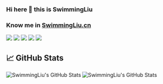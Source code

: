 ### Hi here 👋 this is **SwimmingLiu**
### Know me in [SwimmingLiu.cn](https://SwimmingLiu.cn)
![](https://img.shields.io/badge/Major-CS-609926?style=flat&logo=ABB%20RobotStudio&logoColor=ffffff)
![](https://img.shields.io/badge/Linux-use?style=flat&logo=Linux&logoColor=white&label=OS&color=red)
![](https://img.shields.io/badge/Use-Python-0076ab?style=flat&logo=Python&logoColor=ffffff)
![](https://img.shields.io/badge/pytorch-use?style=flat&logo=pytorch&label=frame&color=orange)
![](https://img.shields.io/badge/SpringBoot-use?style=flat&logo=SpringBoot&logoColor=white&label=Learn&color=green)


## &#x1f4c8; GitHub Stats
<a href="https://github.com/SwimmingLiu">
  <img align="left" src="https://github-readme-stats.vercel.app/api/top-langs/?username=SwimmingLiu&show_icons=true&theme=transparent&langs_count=3" alt="SwimmingLiu's GitHub Stats" />
</a>
<a href="https://github.com/SwimmingLiu">
  <img align="left" src="https://github-readme-stats.vercel.app/api?username=SwimmingLiu&show_icons=true&theme=transparent" alt="SwimmingLiu's GitHub Stats" />
</a>




